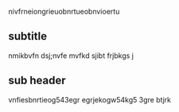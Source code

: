 nivfrneiongrieuobnrtueobnvioertu

## subtitle 
nmikbvfn dsj;nvfe mvfkd sjibt frjbkgs j
## sub header
vnfiesbnrtieog543egr egrjekogw54kg5 3gre btjrk